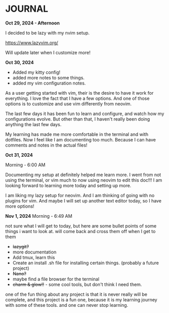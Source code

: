 # JOURNAL


**Oct 29, 2024 - Afternoon**

I decided to be lazy with my nvim setup.

https://www.lazyvim.org/

Will update later when I customize more!


**Oct 30, 2024**

- Added my kitty config!
- added more notes to some things.
- added my vim configuration notes.

As a user getting started with vim, their is the desire to have it work for everything. I love the fact that I have a few options. And one of those options is to customize and use vim differently from neovim.


The last few days it has been fun to learn and configure, and watch how my configurations evolve.
But other than that, I haven't really been doing anything the last few days.

My learning has made me more comfortable in the terminal and with dotfiles. Now I feel like I am documenting too much. Because I can have comments and notes in the actual files!

**Oct 31, 2024**

Morning - 6:00 AM

Documenting my setup at definitely helped me learn more.
I went from not using the terminal, or vim much to now using neovim to edit this doc!!!
I am looking forward to learning more today and setting up more.

I am liking my lazy setup for neovim. And I am thinking of going with no plugins for vim.
And maybe I will set up another text editor today, so I have more options!




**Nov 1, 2024**
Morning - 6:49 AM

not sure what I will get to today, but here are some bullet points of some things i want to look at. will come back and cross them off when I get to them
- ~~lazygit?~~
- more documentation
- Add tmux, learn this
- Create an install .sh file for installing certain things. (probably a future project)
- ~~Nano?~~
- maybe find a file browser for the terminal
- ~~charm & glow!!~~ - some cool tools, but don't think I need them.

one of the fun thing about any project is that it is never really will be complete, and this project is a fun one, because it is my learning journey with some of these tools.
and one can never stop learning.



